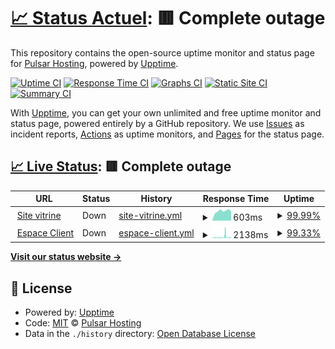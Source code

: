 # [📈 Status Actuel](https://status.pulsar-hosting.fr): <!--live status--> **🟥 Complete outage**

This repository contains the open-source uptime monitor and status page for [Pulsar Hosting](https://pulsar-hosting.fr), powered by [Upptime](https://github.com/upptime/upptime).

[![Uptime CI](https://github.com/pulsar-hosting/status-page/workflows/Uptime%20CI/badge.svg)](https://github.com/pulsar-hosting/status-page/actions?query=workflow%3A%22Uptime+CI%22)
[![Response Time CI](https://github.com/pulsar-hosting/status-page/workflows/Response%20Time%20CI/badge.svg)](https://github.com/pulsar-hosting/status-page/actions?query=workflow%3A%22Response+Time+CI%22)
[![Graphs CI](https://github.com/pulsar-hosting/status-page/workflows/Graphs%20CI/badge.svg)](https://github.com/pulsar-hosting/status-page/actions?query=workflow%3A%22Graphs+CI%22)
[![Static Site CI](https://github.com/pulsar-hosting/status-page/workflows/Static%20Site%20CI/badge.svg)](https://github.com/pulsar-hosting/status-page/actions?query=workflow%3A%22Static+Site+CI%22)
[![Summary CI](https://github.com/pulsar-hosting/status-page/workflows/Summary%20CI/badge.svg)](https://github.com/pulsar-hosting/status-page/actions?query=workflow%3A%22Summary+CI%22)

With [Upptime](https://upptime.js.org), you can get your own unlimited and free uptime monitor and status page, powered entirely by a GitHub repository. We use [Issues](https://github.com/pulsar-hosting/status-page/issues) as incident reports, [Actions](https://github.com/pulsar-hosting/status-page/actions) as uptime monitors, and [Pages](https://status.pulsar-hosting.fr) for the status page.

## [📈 Live Status](https://demo.upptime.js.org): <!--live status--> **🟥 Complete outage**

<!--start: status pages-->
<!-- This summary is generated by Upptime (https://github.com/upptime/upptime) -->
<!-- Do not edit this manually, your changes will be overwritten -->
<!-- prettier-ignore -->
| URL | Status | History | Response Time | Uptime |
| --- | ------ | ------- | ------------- | ------ |
| <img alt="" src="https://favicons.githubusercontent.com/pulsar-hosting.fr" height="13"> [Site vitrine](https://pulsar-hosting.fr/) | Down | [site-vitrine.yml](https://github.com/pulsar-hosting/status-page/commits/HEAD/history/site-vitrine.yml) | <details><summary><img alt="Response time graph" src="./graphs/site-vitrine/response-time-week.png" height="20"> 603ms</summary><br><a href="https://status.pulsar-hosting.fr/history/site-vitrine"><img alt="Response time 531" src="https://img.shields.io/endpoint?url=https%3A%2F%2Fraw.githubusercontent.com%2Fpulsar-hosting%2Fstatus-page%2FHEAD%2Fapi%2Fsite-vitrine%2Fresponse-time.json"></a><br><a href="https://status.pulsar-hosting.fr/history/site-vitrine"><img alt="24-hour response time 580" src="https://img.shields.io/endpoint?url=https%3A%2F%2Fraw.githubusercontent.com%2Fpulsar-hosting%2Fstatus-page%2FHEAD%2Fapi%2Fsite-vitrine%2Fresponse-time-day.json"></a><br><a href="https://status.pulsar-hosting.fr/history/site-vitrine"><img alt="7-day response time 603" src="https://img.shields.io/endpoint?url=https%3A%2F%2Fraw.githubusercontent.com%2Fpulsar-hosting%2Fstatus-page%2FHEAD%2Fapi%2Fsite-vitrine%2Fresponse-time-week.json"></a><br><a href="https://status.pulsar-hosting.fr/history/site-vitrine"><img alt="30-day response time 483" src="https://img.shields.io/endpoint?url=https%3A%2F%2Fraw.githubusercontent.com%2Fpulsar-hosting%2Fstatus-page%2FHEAD%2Fapi%2Fsite-vitrine%2Fresponse-time-month.json"></a><br><a href="https://status.pulsar-hosting.fr/history/site-vitrine"><img alt="1-year response time 531" src="https://img.shields.io/endpoint?url=https%3A%2F%2Fraw.githubusercontent.com%2Fpulsar-hosting%2Fstatus-page%2FHEAD%2Fapi%2Fsite-vitrine%2Fresponse-time-year.json"></a></details> | <details><summary><a href="https://status.pulsar-hosting.fr/history/site-vitrine">99.99%</a></summary><a href="https://status.pulsar-hosting.fr/history/site-vitrine"><img alt="All-time uptime 82.84%" src="https://img.shields.io/endpoint?url=https%3A%2F%2Fraw.githubusercontent.com%2Fpulsar-hosting%2Fstatus-page%2FHEAD%2Fapi%2Fsite-vitrine%2Fuptime.json"></a><br><a href="https://status.pulsar-hosting.fr/history/site-vitrine"><img alt="24-hour uptime 99.96%" src="https://img.shields.io/endpoint?url=https%3A%2F%2Fraw.githubusercontent.com%2Fpulsar-hosting%2Fstatus-page%2FHEAD%2Fapi%2Fsite-vitrine%2Fuptime-day.json"></a><br><a href="https://status.pulsar-hosting.fr/history/site-vitrine"><img alt="7-day uptime 99.99%" src="https://img.shields.io/endpoint?url=https%3A%2F%2Fraw.githubusercontent.com%2Fpulsar-hosting%2Fstatus-page%2FHEAD%2Fapi%2Fsite-vitrine%2Fuptime-week.json"></a><br><a href="https://status.pulsar-hosting.fr/history/site-vitrine"><img alt="30-day uptime 99.47%" src="https://img.shields.io/endpoint?url=https%3A%2F%2Fraw.githubusercontent.com%2Fpulsar-hosting%2Fstatus-page%2FHEAD%2Fapi%2Fsite-vitrine%2Fuptime-month.json"></a><br><a href="https://status.pulsar-hosting.fr/history/site-vitrine"><img alt="1-year uptime 82.84%" src="https://img.shields.io/endpoint?url=https%3A%2F%2Fraw.githubusercontent.com%2Fpulsar-hosting%2Fstatus-page%2FHEAD%2Fapi%2Fsite-vitrine%2Fuptime-year.json"></a></details>
| <img alt="" src="https://favicons.githubusercontent.com/my.pulsar-hosting.fr" height="13"> [Espace Client](https://my.pulsar-hosting.fr/) | Down | [espace-client.yml](https://github.com/pulsar-hosting/status-page/commits/HEAD/history/espace-client.yml) | <details><summary><img alt="Response time graph" src="./graphs/espace-client/response-time-week.png" height="20"> 2138ms</summary><br><a href="https://status.pulsar-hosting.fr/history/espace-client"><img alt="Response time 1611" src="https://img.shields.io/endpoint?url=https%3A%2F%2Fraw.githubusercontent.com%2Fpulsar-hosting%2Fstatus-page%2FHEAD%2Fapi%2Fespace-client%2Fresponse-time.json"></a><br><a href="https://status.pulsar-hosting.fr/history/espace-client"><img alt="24-hour response time 1328" src="https://img.shields.io/endpoint?url=https%3A%2F%2Fraw.githubusercontent.com%2Fpulsar-hosting%2Fstatus-page%2FHEAD%2Fapi%2Fespace-client%2Fresponse-time-day.json"></a><br><a href="https://status.pulsar-hosting.fr/history/espace-client"><img alt="7-day response time 2138" src="https://img.shields.io/endpoint?url=https%3A%2F%2Fraw.githubusercontent.com%2Fpulsar-hosting%2Fstatus-page%2FHEAD%2Fapi%2Fespace-client%2Fresponse-time-week.json"></a><br><a href="https://status.pulsar-hosting.fr/history/espace-client"><img alt="30-day response time 1807" src="https://img.shields.io/endpoint?url=https%3A%2F%2Fraw.githubusercontent.com%2Fpulsar-hosting%2Fstatus-page%2FHEAD%2Fapi%2Fespace-client%2Fresponse-time-month.json"></a><br><a href="https://status.pulsar-hosting.fr/history/espace-client"><img alt="1-year response time 1611" src="https://img.shields.io/endpoint?url=https%3A%2F%2Fraw.githubusercontent.com%2Fpulsar-hosting%2Fstatus-page%2FHEAD%2Fapi%2Fespace-client%2Fresponse-time-year.json"></a></details> | <details><summary><a href="https://status.pulsar-hosting.fr/history/espace-client">99.33%</a></summary><a href="https://status.pulsar-hosting.fr/history/espace-client"><img alt="All-time uptime 85.27%" src="https://img.shields.io/endpoint?url=https%3A%2F%2Fraw.githubusercontent.com%2Fpulsar-hosting%2Fstatus-page%2FHEAD%2Fapi%2Fespace-client%2Fuptime.json"></a><br><a href="https://status.pulsar-hosting.fr/history/espace-client"><img alt="24-hour uptime 100.00%" src="https://img.shields.io/endpoint?url=https%3A%2F%2Fraw.githubusercontent.com%2Fpulsar-hosting%2Fstatus-page%2FHEAD%2Fapi%2Fespace-client%2Fuptime-day.json"></a><br><a href="https://status.pulsar-hosting.fr/history/espace-client"><img alt="7-day uptime 99.33%" src="https://img.shields.io/endpoint?url=https%3A%2F%2Fraw.githubusercontent.com%2Fpulsar-hosting%2Fstatus-page%2FHEAD%2Fapi%2Fespace-client%2Fuptime-week.json"></a><br><a href="https://status.pulsar-hosting.fr/history/espace-client"><img alt="30-day uptime 98.44%" src="https://img.shields.io/endpoint?url=https%3A%2F%2Fraw.githubusercontent.com%2Fpulsar-hosting%2Fstatus-page%2FHEAD%2Fapi%2Fespace-client%2Fuptime-month.json"></a><br><a href="https://status.pulsar-hosting.fr/history/espace-client"><img alt="1-year uptime 85.27%" src="https://img.shields.io/endpoint?url=https%3A%2F%2Fraw.githubusercontent.com%2Fpulsar-hosting%2Fstatus-page%2FHEAD%2Fapi%2Fespace-client%2Fuptime-year.json"></a></details>

<!--end: status pages-->

[**Visit our status website →**](https://status.pulsar-hosting.fr)

## 📄 License

- Powered by: [Upptime](https://github.com/upptime/upptime)
- Code: [MIT](./LICENSE) © [Pulsar Hosting](https://pulsar-hosting.fr)
- Data in the `./history` directory: [Open Database License](https://opendatacommons.org/licenses/odbl/1-0/)
